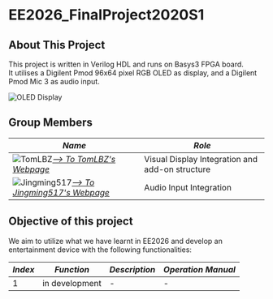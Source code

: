 # EE2026_FinalProject2020S1

## About This Project

This project is written in Verilog HDL and runs on Basys3 FPGA board.  
It utilises a Digilent Pmod 96x64 pixel RGB OLED as display, and a Digilent Pmod Mic 3 as audio input.

![OLED Display](OLED.jpg)

## Group Members

|*Name*|*Role*|
| ---- | ---- |
| ![TomLBZ](https://avatars0.githubusercontent.com/u/26886705?s=64&u=62c0575def38919f24ddea579db3b1dc134adcd4&v=4)[*--> To TomLBZ's Webpage*](http://tomlbz.github.io) | Visual Display Integration and add-on structure |
| ![Jingming517](https://avatars3.githubusercontent.com/u/53804726?s=64&u=ddaee1630c65b4723bc05768e02a48c0be23e7a2&v=4)[*--> To Jingming517's Webpage*](http://jingming517.github.io) | Audio Input Integration |

## Objective of this project

We aim to utilize what we have learnt in EE2026 and develop an entertainment device with the following functionalities:

| ***Index*** | ***Function*** | ***Description*** | ***Operation Manual*** |
| ----------- | -------------- | ----------------- | ---------------------- |
| 1           | in development | -                 | -                      |
